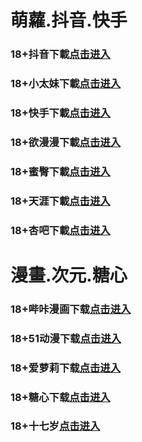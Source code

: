 # 萌蘿.抖音.快手
### 18+抖音下載<a rel="nofollow noopener" href="https://5hpmweh.lqg5h8z6r.top:6969/e/5/MIM05BBG" target="_blank">点击进入</a>
### 18+小太妹下載<a rel="nofollow noopener" href="https://hwoqvhd.uodhwjrum.top:6969/e/3/MIM03BBG" target="_blank">点击进入</a>
### 18+快手下載<a rel="nofollow noopener" href="https://ilfnljy.ad3iljtzb.top:6969/e/4/MIM04BBG" target="_blank">点击进入</a>
### 18+欲漫漫下載<a rel="nofollow noopener" href="https://brarmna.vc3br8di2.top:6969/e/7/MIM07BG" target="_blank">点击进入</a>
### 18+蜜臀下載<a rel="nofollow noopener" href="https://axcotak.nbeaxdwid.top:6969/e/18/MIM18BBG" target="_blank">点击进入</a>
### 18+天涯下載<a rel="nofollow noopener" href="https://dqrkfykabfazf.com/hy/28183/oebg21tysq.apk" target="_blank">点击进入</a>
### 18+杏吧下載<a rel="nofollow noopener" href="https://zbth2z0pxqh.com/yj/20996/oebg21xb.apk" target="_blank">点击进入</a>
# 漫畫.次元.糖心
### 18+哔咔漫画下载<a rel="nofollow noopener" href="https://tsk8p2zgccndrps.com/mk/28179/oebg21bk.apk" target="_blank">点击进入</a>
### 18+51动漫下载<a rel="nofollow noopener" href="https://yqmgfwxe6dura.com/ck/28181/oebg21mh.apk" target="_blank">点击进入</a>
### 18+爱萝莉下载<a rel="nofollow noopener" href="https://yphbdfn.bdzypvq2u.top:6969/e/33/MIM33BBG" target="_blank">点击进入</a>
### 18+糖心下载<a rel="nofollow noopener" href="https://dtm4b0k74hi8.com/mk/28177/oebg21tx.apk" target="_blank">点击进入</a>
### 18+十七岁<a rel="nofollow noopener" href="https://i7uomuqoh7.com/mk/28185/oebg2117s.apk" target="_blank">点击进入</a>
